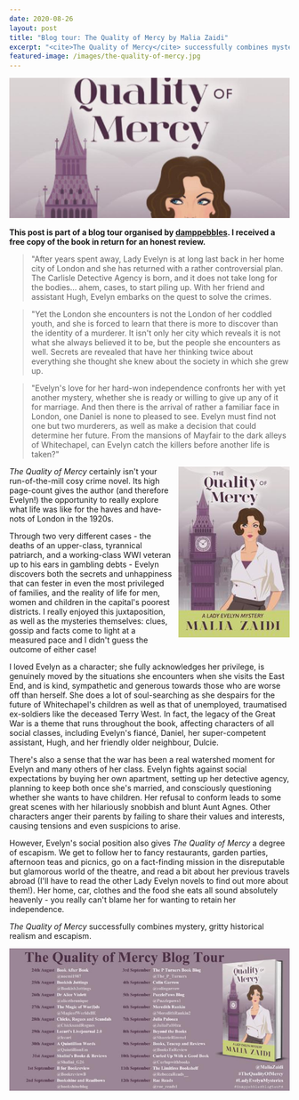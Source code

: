 ```yaml
---
date: 2020-08-26
layout: post
title: "Blog tour: The Quality of Mercy by Malia Zaidi"
excerpt: "<cite>The Quality of Mercy</cite> successfully combines mystery, gritty historical realism and escapism."
featured-image: /images/the-quality-of-mercy.jpg
---
```


![The Quality of Mercy](/images/the-quality-of-mercy.jpg)

**This post is part of a blog tour organised by [damppebbles](https://damppebbles.com/). I received a free copy of the book in return for an honest review.**

> "After years spent away, Lady Evelyn is at long last back in her home city of London and she has returned with a rather controversial plan. The Carlisle Detective Agency is born, and it does not take long for the bodies... ahem, cases, to start piling up. With her friend and assistant Hugh, Evelyn embarks on the quest to solve the crimes.

> "Yet the London she encounters is not the London of her coddled youth, and she is forced to learn that there is more to discover than the identity of a murderer. It isn't only her city which reveals it is not what she always believed it to be, but the people she encounters as well. Secrets are revealed that have her thinking twice about everything she thought she knew about the society in which she grew up.

> "Evelyn's love for her hard-won independence confronts her with yet another mystery, whether she is ready or willing to give up any of it for marriage. And then there is the arrival of rather a familiar face in London, one Daniel is none to pleased to see. Evelyn must find not one but two murderers, as well as make a decision that could determine her future. From the mansions of Mayfair to the dark alleys of Whitechapel, can Evelyn catch the killers before another life is taken?"

<img src="/images/the-quality-of-mercy-200.jpg" alt="The Quality of Mercy" style="float: right; margin-bottom: 10px; margin-left: 10px;">

<cite>The Quality of Mercy</cite> certainly isn't your run-of-the-mill cosy crime novel. Its high page-count gives the author (and therefore Evelyn!) the opportunity to really explore what life was like for the haves and have-nots of London in the 1920s.

Through two very different cases - the deaths of an upper-class, tyrannical patriarch, and a working-class WWI veteran up to his ears in gambling debts - Evelyn discovers both the secrets and unhappiness that can fester in even the most privileged of families, and the reality of life for men, women and children in the capital's poorest districts. I really enjoyed this juxtaposition, as well as the mysteries themselves: clues, gossip and facts come to light at a measured pace and I didn't guess the outcome of either case!

I loved Evelyn as a character; she fully acknowledges her privilege, is genuinely moved by the situations she encounters when she visits the East End, and is kind, sympathetic and generous towards those who are worse off than herself. She does a lot of soul-searching as she despairs for the future of Whitechapel's children as well as that of unemployed, traumatised ex-soldiers like the deceased Terry West. In fact, the legacy of the Great War is a theme that runs throughout the book, affecting characters of all social classes, including Evelyn's fiancé, Daniel, her super-competent assistant, Hugh, and her friendly older neighbour, Dulcie.

There's also a sense that the war has been a real watershed moment for Evelyn and many others of her class. Evelyn fights against social expectations by buying her own apartment, setting up her detective agency, planning to keep both once she's married, and consciously questioning whether she wants to have children. Her refusal to conform leads to some great scenes with her hilariously snobbish and blunt Aunt Agnes. Other characters anger their parents by failing to share their values and interests, causing tensions and even suspicions to arise.

However, Evelyn's social position also gives <cite>The Quality of Mercy</cite> a degree of escapism. We get to follow her to fancy restaurants, garden parties, afternoon teas and picnics, go on a fact-finding mission in the disreputable but glamorous world of the theatre, and read a bit about her previous travels abroad (I'll have to read the other Lady Evelyn novels to find out more about them!). Her home, car, clothes and the food she eats all sound absolutely heavenly - you really can't blame her for wanting to retain her independence.

<cite>The Quality of Mercy</cite> successfully combines mystery, gritty historical realism and escapism.

![The Quality of Mercy blog tour banner](/images/the-quality-of-mercy-banner.jpg)
